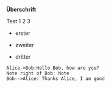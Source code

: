 **Überschrift**

Test 1 2 3 

- erster  

- zweiter

- dritter

```sequence
Alice->Bob:Hello Bob, how are you?
Note right of Bob: Note
Bob-->Alice: Thanks Alice, I am good
```

  

